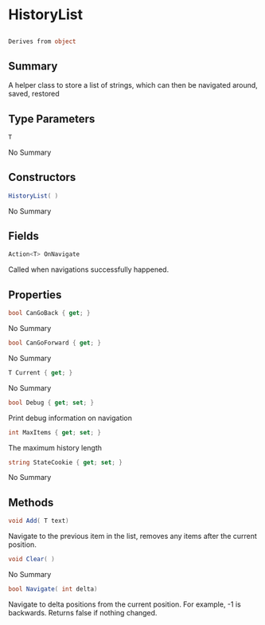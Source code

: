 # HistoryList<T>

## 
```c#
Derives from object
```

## Summary

A helper class to store a list of strings, which can then be navigated around, saved, restored
## Type Parameters

```c#
T
```
No Summary
## Constructors

```c#
HistoryList( ) 
```
No Summary
## Fields

```c#
Action<T> OnNavigate
```
Called when navigations successfully happened.
## Properties

```c#
bool CanGoBack { get; } 
```
No Summary
```c#
bool CanGoForward { get; } 
```
No Summary
```c#
T Current { get; } 
```
No Summary
```c#
bool Debug { get; set; } 
```
Print debug information on navigation
```c#
int MaxItems { get; set; } 
```
The maximum history length
```c#
string StateCookie { get; set; } 
```
No Summary
## Methods

```c#
void Add( T text) 
```
Navigate to the previous item in the list, removes any items after the current position.
```c#
void Clear( ) 
```
No Summary
```c#
bool Navigate( int delta) 
```
Navigate to delta positions from the current position. For example, -1 is backwards.
Returns false if nothing changed.

